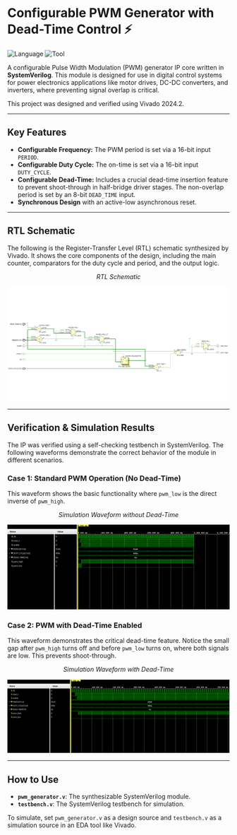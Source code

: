 # Configurable PWM Generator with Dead-Time Control ⚡️

![Language](https://img.shields.io/badge/Language-SystemVerilog-blue.svg)
![Tool](https://img.shields.io/badge/Tool-Vivado_2024.2-purple.svg)

A configurable Pulse Width Modulation (PWM) generator IP core written in **SystemVerilog**. This module is designed for use in digital control systems for power electronics applications like motor drives, DC-DC converters, and inverters, where preventing signal overlap is critical.

This project was designed and verified using Vivado 2024.2.

---

## Key Features

-   **Configurable Frequency:** The PWM period is set via a 16-bit input `PERIOD`.
-   **Configurable Duty Cycle:** The on-time is set via a 16-bit input `DUTY_CYCLE`.
-   **Configurable Dead-Time:** Includes a crucial dead-time insertion feature to prevent shoot-through in half-bridge driver stages. The non-overlap period is set by an 8-bit `DEAD_TIME` input.
-   **Synchronous Design** with an active-low asynchronous reset.

---

## RTL Schematic

The following is the Register-Transfer Level (RTL) schematic synthesized by Vivado. It shows the core components of the design, including the main counter, comparators for the duty cycle and period, and the output logic.

*<p align="center">RTL Schematic</p>*
**![RTL Schematic for the PWM Generator](screenshots/rtl_schematic.png)**

---

## Verification & Simulation Results

The IP was verified using a self-checking testbench in SystemVerilog. The following waveforms demonstrate the correct behavior of the module in different scenarios.

### Case 1: Standard PWM Operation (No Dead-Time)

This waveform shows the basic functionality where `pwm_low` is the direct inverse of `pwm_high`.

*<p align="center">Simulation Waveform without Dead-Time</p>*
**![Simulation Waveform without Dead-Time](screenshots/simulation_no_dead_time.png)**

### Case 2: PWM with Dead-Time Enabled

This waveform demonstrates the critical dead-time feature. Notice the small gap after `pwm_high` turns off and before `pwm_low` turns on, where both signals are low. This prevents shoot-through.

*<p align="center">Simulation Waveform with Dead-Time</p>*
**![Simulation Waveform with Dead-Time](screenshots/simulation_with_dead_time.png)**

---

## How to Use

-   **`pwm_generator.v`**: The synthesizable SystemVerilog module.
-   **`testbench.v`**: The SystemVerilog testbench for simulation.

To simulate, set `pwm_generator.v` as a design source and `testbench.v` as a simulation source in an EDA tool like Vivado.
